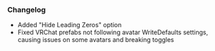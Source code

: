 ### Changelog

- Added "Hide Leading Zeros" option
- Fixed VRChat prefabs not following avatar WriteDefaults settings, causing issues on some avatars and breaking toggles
